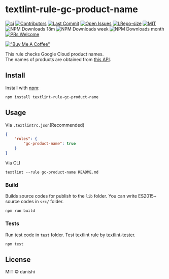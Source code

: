 # textlint-rule-gc-product-name

[![ci](https://github.com/danishi/textlint-rule-gc-product-name/actions/workflows/ci.yml/badge.svg)](https://github.com/danishi/textlint-rule-gc-product-name/actions/workflows/ci.yml)
[![Contributors](https://img.shields.io/github/contributors/danishi/textlint-rule-gc-product-name)](https://github.com/danishi/textlint-rule-gc-product-name/contributors)
[![Last Commit](https://img.shields.io/github/last-commit/danishi/textlint-rule-gc-product-name)](https://github.com/danishi/textlint-rule-gc-product-name/last-commit)
[![Open Issues](https://img.shields.io/github/issues-raw/danishi/textlint-rule-gc-product-name)](https://github.com/danishi/textlint-rule-gc-product-name/issues)
[![LRepo-size](https://img.shields.io/github/repo-size/danishi/textlint-rule-gc-product-name)](https://github.com/danishi/textlint-rule-gc-product-name/repo-size)
[![MIT](https://img.shields.io/github/license/danishi/textlint-rule-gc-product-name)](https://github.com/danishi/textlint-rule-gc-product-name/blob/master/LICENSE)
![NPM Downloads 18m](https://img.shields.io/npm/d18m/textlint-rule-gc-product-name)
![NPM Downloads week](https://img.shields.io/npm/dw/textlint-rule-gc-product-name)
![NPM Downloads month](https://img.shields.io/npm/dm/textlint-rule-gc-product-name)
[![PRs Welcome](https://img.shields.io/badge/PRs-welcome-brightgreen.svg?style=flat-square)](https://makeapullrequest.com)

[!["Buy Me A Coffee"](https://www.buymeacoffee.com/assets/img/custom_images/orange_img.png)](https://www.buymeacoffee.com/danishi)

This rule checks Google Cloud product names.  
The names of products are obtained from [this API](https://github.com/danishi/gc-service-list-api).

## Install

Install with [npm](https://www.npmjs.com/package/textlint-rule-gc-product-name):

    npm install textlint-rule-gc-product-name

## Usage

Via `.textlintrc.json`(Recommended)

```json
{
    "rules": {
        "gc-product-name": true
    }
}
```

Via CLI

```
textlint --rule gc-product-name README.md
```

### Build

Builds source codes for publish to the `lib` folder.
You can write ES2015+ source codes in `src/` folder.

    npm run build

### Tests

Run test code in `test` folder.
Test textlint rule by [textlint-tester](https://github.com/textlint/textlint-tester).

    npm test

## License

MIT © danishi
